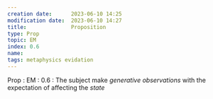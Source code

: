 ```yaml
---
creation date:		2023-06-10 14:25
modification date:	2023-06-10 14:27
title: 				Proposition
type: Prop
topic: EM
index: 0.6
name: 
tags: metaphysics evidation
---
```

Prop : EM : 0.6 : The subject make $generative$ $observations$ with the expectation of affecting the $state$